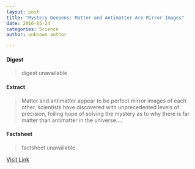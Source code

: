 ```yaml
---
layout: post
title: "Mystery Deepens: Matter and Antimatter Are Mirror Images"
date: 2016-05-24
categories: Science
author: unknown author

---
```



#### Digest
>digest unavailable

#### Extract
>Matter and antimatter appear to be perfect mirror images of each other, scientists have discovered with unprecedented levels of precision, foiling hope of solving the mystery as to why there is far matter than antimatter in the universe....

#### Factsheet
>factsheet unavailable

[Visit Link](http://www.livescience.com/51833-matter-and-antimatter-are-mirror-images.html)


